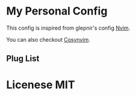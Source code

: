 # My Personal Config

This config is inspired from glepnir's config [Nvim](https://github.com/glepnir/nvim).

You can also checkout [Cosynvim](https://github.com/glepnir/cosynvim).

## Plug List

 
# Licenese MIT
